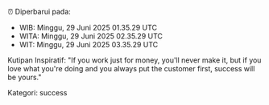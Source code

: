 ⏰ Diperbarui pada:
- WIB: Minggu, 29 Juni 2025 01.35.29 UTC
- WITA: Minggu, 29 Juni 2025 02.35.29 UTC
- WIT: Minggu, 29 Juni 2025 03.35.29 UTC

Kutipan Inspiratif:
"If you work just for money, you'll never make it, but if you love what you're doing and you always put the customer first, success will be yours."


Kategori: success

